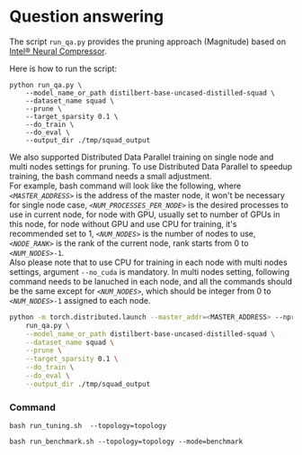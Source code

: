 # Question answering

The script `run_qa.py` provides the pruning approach (Magnitude) based on [Intel® Neural Compressor](https://github.com/intel/neural-compressor).

Here is how to run the script:

```
python run_qa.py \
    --model_name_or_path distilbert-base-uncased-distilled-squad \
    --dataset_name squad \
    --prune \
    --target_sparsity 0.1 \
    --do_train \
    --do_eval \
    --output_dir ./tmp/squad_output
```

We also supported Distributed Data Parallel training on single node and multi nodes settings for pruning. To use Distributed Data Parallel to speedup training, the bash command needs a small adjustment.
<br>
For example, bash command will look like the following, where *`<MASTER_ADDRESS>`* is the address of the master node, it won't be necessary for single node case, *`<NUM_PROCESSES_PER_NODE>`* is the desired processes to use in current node, for node with GPU, usually set to number of GPUs in this node, for node without GPU and use CPU for training, it's recommended set to 1, *`<NUM_NODES>`* is the number of nodes to use, *`<NODE_RANK>`* is the rank of the current node, rank starts from 0 to *`<NUM_NODES>`*`-1`.
<br>
Also please note that to use CPU for training in each node with multi nodes settings, argument `--no_cuda` is mandatory. In multi nodes setting, following command needs to be lanuched in each node, and all the commands should be the same except for *`<NUM_NODES>`*, which should be integer from 0 to *`<NUM_NODES>`*`-1` assigned to each node.

```bash
python -m torch.distributed.launch --master_addr=<MASTER_ADDRESS> --nproc_per_node=<NUM_PROCESSES_PER_NODE> --nnodes=<NUM_NODES> --node_rank=<NODE_RANK> \
    run_qa.py \
    --model_name_or_path distilbert-base-uncased-distilled-squad \
    --dataset_name squad \
    --prune \
    --target_sparsity 0.1 \
    --do_train \
    --do_eval \
    --output_dir ./tmp/squad_output
```

### Command

```
bash run_tuning.sh  --topology=topology
```

```
bash run_benchmark.sh --topology=topology --mode=benchmark
```
